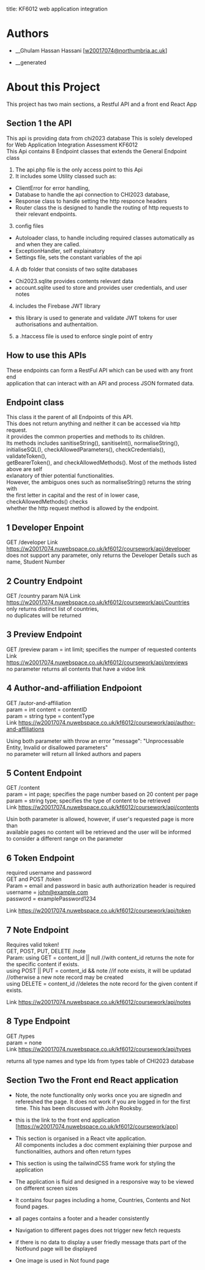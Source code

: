 title: KF6012 web application integration

Authors
===============
* __Ghulam Hassan Hassani [w20017074@northumbria.ac.uk]

* __generated

# About this Project
This project has two main sections, a Restful API and a front end React App

## Section 1 the API
This api is providing data from chi2023 database
This is solely developed for Web Application Integration Assessment KF6012  
This Api contains 8 Endpoint classes that extends the General Endpoint class  
1. The api.php file is the only access point to this Api
2. It includes some Utility classed such as:
* ClientError for error handling,
* Database to handle the api connection to CHI2023 database, 
* Response class to handle setting the http responce headers 
* Router class the is designed to handle the routing of http requests to their relevant endpoints.
3. config files
* Autoloader class, to handle including required classes automatically as and when they are called.
* ExceptionHandler, self explainatory
* Settings file, sets the constant variables of the api
4. A db folder that consists of two sqlite databases
* Chi2023.sqlite provides contents relevant data
* account.sqlite used to store and provides user credentials, and user notes 
4. includes the Firebase JWT library 
* this library is used to generate and validate JWT tokens for user authorisations and authentaition.
5. a .htaccess file is used to enforce single point of entry

## How to use this APIs
These endpoints can form a RestFul API which can be used with any front end  
application that can interact with an API and process JSON formated data.

## Endpoint class
This class it the parent of all Endpoints of this API.  
This does not return anything and neither it can be accessed via http request.  
it provides the common properties and methods to its children.  
Its methods includes sanitiseString(), sanitiseInt(), normaliseString(), 
initialiseSQL(), checkAllowedParameters(), checkCredentials(), validateToken(),  
getBearerToken(), and checkAllowedMethods(). Most of the methods listed above are self  
exlanatory of thier potential functionalities.  
However, the ambiguos ones such as normaliseString() returns the string with  
the first letter in capital and the rest of in lower case, checkAllowedMethods() checks  
whether the http request method is allowed by the endpoint.

## 1 Developer Enpoint
GET /developer
Link https://w20017074.nuwebspace.co.uk/kf6012/coursework/api/developer  
does not support any parameter, 
only returns the Developer Details such as name, Student Number

## 2 Country Endpoint
GET /country
param N/A
Link https://w20017074.nuwebspace.co.uk/kf6012/coursework/api/Countries  
only returns distinct list of countries,  
no duplicates will be returned


## 3 Preview Endpoint
GET /preview
param = int limit; specifies the numper of requested contents
Link https://w20017074.nuwebspace.co.uk/kf6012/coursework/api/previews  
no parameter returns all contents that have a vidoe link

## 4 Author-and-affiliation Endpoiont
GET /autor-and-affiliation  
param = int content = contentID  
param = string type = contentType  
Link https://w20017074.nuwebspace.co.uk/kf6012/coursework/api/author-and-affiliations  

Using both parameter with throw an error "message": "Unprocessable Entity, Invalid or  disallowed parameters"  
no parameter will return all linked authors and papers   

## 5 Content Endpoint
GET /content  
param = int page; specifies the page number based on 20 content per page  
param = string type; specifies the type of content to be retrieved  
Link https://w20017074.nuwebspace.co.uk/kf6012/coursework/api/contents  

Usin both parameter is allowed, however, if user's requested page is more than  
available pages no content will be retrieved and the user will be informed  
to consider a different range on the parameter  

## 6 Token Endpoint
required username and password  
GET and POST /token  
Param = email and password in basic auth authorization header is required  
username = john@example.com  
password = examplePassword1234  

Link https://w20017074.nuwebspace.co.uk/kf6012/coursework/api/token  

## 7 Note Endpoint
Requires valid token!  
GET, POST, PUT, DELETE /note  
Param: 
using GET = content_id || null //with content_id returns the note for the specific   content if exists.  
using POST || PUT = content_id && note //if note exists, it will be updatad  
//otherwise a new note record may be created  
using DELETE = content_id //deletes the note record for the given content if exists.  

Link https://w20017074.nuwebspace.co.uk/kf6012/coursework/api/notes

## 8 Type Endpoint
GET /types  
param = none  
Link https://w20017074.nuwebspace.co.uk/kf6012/coursework/api/types  

returns all type names and type Ids from types table of CHI2023 database  

## Section Two the Front end React application

* Note, the note functionality only works once you are signedIn and refereshed the  page. It does not work if you are logged in for the first time. This has been discussed with John Rooksby.

* this is the link to the front end application [https://w20017074.nuwebspace.co.uk/kf6012/coursework/app]  
* This section is organised in a React vite application.  
All components includes a doc comment explaining thier purpose and  
functionalities, authors and often return types  
* This section is using the tailwindCSS frame work for styling the application  
* The application is fluid and designed in a responsive way to be viewed on different screen sizes
* It contains four pages including a home, Countries, Contents and Not found pages.
* all pages contains a footer and a header consistently
* Navigation to different pages does not trigger new fetch requests
* if there is no data to display a user friedly message thats part of the Notfound page will be displayed
* One image is used in Not found page

